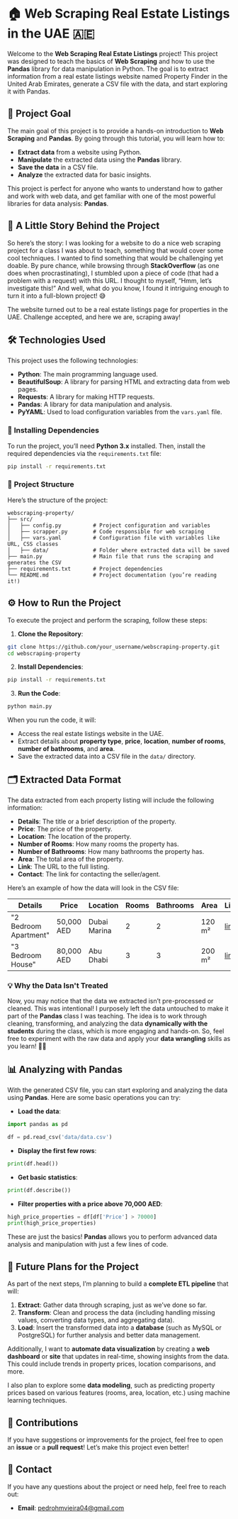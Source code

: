 # 🏠 **Web Scraping Real Estate Listings in the UAE** 🇦🇪

Welcome to the **Web Scraping Real Estate Listings** project! This project was designed to teach the basics of **Web Scraping** and how to use the **Pandas** library for data manipulation in Python. The goal is to extract information from a real estate listings website named Property Finder in the United Arab Emirates, generate a CSV file with the data, and start exploring it with Pandas.

## 🎯 **Project Goal**

The main goal of this project is to provide a hands-on introduction to **Web Scraping** and **Pandas**. By going through this tutorial, you will learn how to:

- **Extract data** from a website using Python.
- **Manipulate** the extracted data using the **Pandas** library.
- **Save the data** in a CSV file.
- **Analyze** the extracted data for basic insights.

This project is perfect for anyone who wants to understand how to gather and work with web data, and get familiar with one of the most powerful libraries for data analysis: **Pandas**.

## 📖 **A Little Story Behind the Project**

So here’s the story: I was looking for a website to do a nice web scraping project for a class I was about to teach, something that would cover some cool techniques. I wanted to find something that would be challenging yet doable. By pure chance, while browsing through **StackOverflow** (as one does when procrastinating), I stumbled upon a piece of code (that had a problem with a request) with this URL. I thought to myself, “Hmm, let’s investigate this!” And well, what do you know, I found it intriguing enough to turn it into a full-blown project! 😅

The website turned out to be a real estate listings page for properties in the UAE. Challenge accepted, and here we are, scraping away!

## 🛠️ **Technologies Used**

This project uses the following technologies:

- **Python**: The main programming language used.
- **BeautifulSoup**: A library for parsing HTML and extracting data from web pages.
- **Requests**: A library for making HTTP requests.
- **Pandas**: A library for data manipulation and analysis.
- **PyYAML**: Used to load configuration variables from the `vars.yaml` file.

### 📝 **Installing Dependencies**

To run the project, you’ll need **Python 3.x** installed. Then, install the required dependencies via the `requirements.txt` file:

```bash
pip install -r requirements.txt
```

### 🔧 **Project Structure**

Here’s the structure of the project:

```
webscraping-property/
├── src/
│   ├── config.py          # Project configuration and variables
│   ├── scrapper.py        # Code responsible for web scraping
│   ├── vars.yaml          # Configuration file with variables like URL, CSS classes
│   ├── data/              # Folder where extracted data will be saved
├── main.py                # Main file that runs the scraping and generates the CSV
├── requirements.txt       # Project dependencies
└── README.md              # Project documentation (you’re reading it!)
```

## ⚙️ **How to Run the Project**

To execute the project and perform the scraping, follow these steps:

1. **Clone the Repository**:

```bash
git clone https://github.com/your_username/webscraping-property.git
cd webscraping-property
```

2. **Install Dependencies**:

```bash
pip install -r requirements.txt
```

3. **Run the Code**:

```bash
python main.py
```

When you run the code, it will:

- Access the real estate listings website in the UAE.
- Extract details about **property type**, **price**, **location**, **number of rooms**, **number of bathrooms**, and **area**.
- Save the extracted data into a CSV file in the `data/` directory.

## 🗂️ **Extracted Data Format**

The data extracted from each property listing will include the following information:

- **Details**: The title or a brief description of the property.
- **Price**: The price of the property.
- **Location**: The location of the property.
- **Number of Rooms**: How many rooms the property has.
- **Number of Bathrooms**: How many bathrooms the property has.
- **Area**: The total area of the property.
- **Link**: The URL to the full listing.
- **Contact**: The link for contacting the seller/agent.

Here’s an example of how the data will look in the CSV file:

| Details               | Price     | Location     | Rooms | Bathrooms | Area   | Link | Contact |
|-----------------------|-----------|--------------|-------|-----------|--------|------|---------|
| "2 Bedroom Apartment" | 50,000 AED| Dubai Marina | 2     | 2         | 120 m² | [link](#) | [contact](#) |
| "3 Bedroom House"     | 80,000 AED| Abu Dhabi    | 3     | 3         | 200 m² | [link](#) | [contact](#) |

### 💡 **Why the Data Isn't Treated**

Now, you may notice that the data we extracted isn’t pre-processed or cleaned. This was intentional! I purposely left the data untouched to make it part of the **Pandas** class I was teaching. The idea is to work through cleaning, transforming, and analyzing the data **dynamically with the students** during the class, which is more engaging and hands-on. So, feel free to experiment with the raw data and apply your **data wrangling** skills as you learn! 🧹✨

## 📊 **Analyzing with Pandas**

With the generated CSV file, you can start exploring and analyzing the data using **Pandas**. Here are some basic operations you can try:

- **Load the data**:

```python
import pandas as pd

df = pd.read_csv('data/data.csv')
```

- **Display the first few rows**:

```python
print(df.head())
```

- **Get basic statistics**:

```python
print(df.describe())
```

- **Filter properties with a price above 70,000 AED**:

```python
high_price_properties = df[df['Price'] > 70000]
print(high_price_properties)
```

These are just the basics! **Pandas** allows you to perform advanced data analysis and manipulation with just a few lines of code.

## 🤖 **Future Plans for the Project**

As part of the next steps, I’m planning to build a **complete ETL pipeline** that will:

1. **Extract**: Gather data through scraping, just as we’ve done so far.
2. **Transform**: Clean and process the data (including handling missing values, converting data types, and aggregating data).
3. **Load**: Insert the transformed data into a **database** (such as MySQL or PostgreSQL) for further analysis and better data management.

Additionally, I want to **automate data visualization** by creating a **web dashboard** or **site** that updates in real-time, showing insights from the data. This could include trends in property prices, location comparisons, and more.

I also plan to explore some **data modeling**, such as predicting property prices based on various features (rooms, area, location, etc.) using machine learning techniques.

## 🤝 **Contributions**

If you have suggestions or improvements for the project, feel free to open an **issue** or a **pull request**! Let’s make this project even better!

## 📧 **Contact**

If you have any questions about the project or need help, feel free to reach out:

- **Email**: [pedrohmvieira04@gmail.com](pedrohmvieira04@gmail.com)
